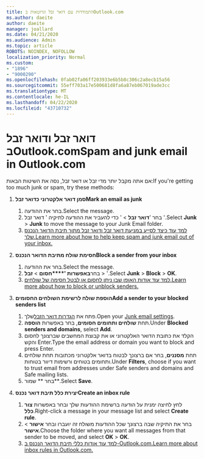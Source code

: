 ```yaml
---
title: התמודדות עם דואר זבל וגרוטאות בOutlook.com
ms.author: daeite
author: daeite
manager: joallard
ms.date: 04/21/2020
ms.audience: Admin
ms.topic: article
ROBOTS: NOINDEX, NOFOLLOW
localization_priority: Normal
ms.custom:
- "1896"
- "9000290"
ms.openlocfilehash: 0fab02fa06ff203933e6b5b8c306c2a8ecb15a56
ms.sourcegitcommit: 55eff703a17e500681d8fa6a87eb067019ade3cc
ms.translationtype: MT
ms.contentlocale: he-IL
ms.lasthandoff: 04/22/2020
ms.locfileid: "43710732"
---
```

# <a name="spam-and-junk-email-in-outlookcom"></a><span data-ttu-id="52855-102">דואר זבל ודואר זבל בOutlook.com</span><span class="sxs-lookup"><span data-stu-id="52855-102">Spam and junk email in Outlook.com</span></span>

<span data-ttu-id="52855-103">אם אתה מקבל יותר מדי זבל או דואר זבל, נסה את השיטות הבאות:</span><span class="sxs-lookup"><span data-stu-id="52855-103">If you're getting too much junk or spam, try these methods:</span></span>

1. <span data-ttu-id="52855-104">**סמן דואר אלקטרוני כדואר זבל**</span><span class="sxs-lookup"><span data-stu-id="52855-104">**Mark an email as junk**</span></span>
    1. <span data-ttu-id="52855-105">בחר את ההודעה.</span><span class="sxs-lookup"><span data-stu-id="52855-105">Select the message.</span></span>
    1. <span data-ttu-id="52855-106">בחר '**דואר** **זבל** > ' כדי להעביר את ההודעה לתיקיה ' דואר זבל '.</span><span class="sxs-lookup"><span data-stu-id="52855-106">Select **Junk** > **Junk** to move the message to your Junk Email folder.</span></span>
    1. [<span data-ttu-id="52855-107">למד עוד כיצד לסייע במניעת דואר זבל ודואר זבל מתוך תיבת הדואר הנכנס שלך.</span><span class="sxs-lookup"><span data-stu-id="52855-107">Learn more about how to help keep spam and junk email out of your inbox.</span></span>](https://support.office.com/article/a3ece97b-82f8-4a5e-9ac3-e92fa6427ae4?wt.mc_id=Office_Outlook_com_Alchemy)

1. <span data-ttu-id="52855-108">**חסימת שולח מתיבת הדואר הנכנס**</span><span class="sxs-lookup"><span data-stu-id="52855-108">**Block a sender from your inbox**</span></span>
    1. <span data-ttu-id="52855-109">בחר את ההודעה.</span><span class="sxs-lookup"><span data-stu-id="52855-109">Select the message.</span></span>
    1. <span data-ttu-id="52855-110">בחר**באפשרות '\*\*\*\*חסום** >  **זבל** > '.</span><span class="sxs-lookup"><span data-stu-id="52855-110">Select **Junk** > **Block** > **OK**.</span></span>
    1. [<span data-ttu-id="52855-111">למד עוד אודות האופן שבו ניתן לחסום או לבטל חסימה של שולחים.</span><span class="sxs-lookup"><span data-stu-id="52855-111">Learn more about how to block or unblock senders.</span></span>](https://support.office.com/article/afba1c94-77bb-4f50-8b85-057cf52f4d5e?wt.mc_id=Office_Outlook_com_Alchemy)

1. <span data-ttu-id="52855-112">**הוספת שולח לרשימת השולחים החסומים**</span><span class="sxs-lookup"><span data-stu-id="52855-112">**Add a sender to your blocked senders list**</span></span>
    1. <span data-ttu-id="52855-113">פתח את [הגדרות דואר הזבל](https://outlook.live.com/mail/options/mail/junkEmail/blockedSendersAndDomainsV2)שלך.</span><span class="sxs-lookup"><span data-stu-id="52855-113">Open your [Junk email settings](https://outlook.live.com/mail/options/mail/junkEmail/blockedSendersAndDomainsV2).</span></span>
    1. <span data-ttu-id="52855-114">תחת **שולחים ותחומים חסומים**, בחר באפשרות **הוספה**.</span><span class="sxs-lookup"><span data-stu-id="52855-114">Under **Blocked senders and domains**, select **Add**.</span></span>
    1. <span data-ttu-id="52855-115">הקלד את כתובת הדואר האלקטרוני או את קבוצת המחשבים שברצונך לחסום והקש Enter.</span><span class="sxs-lookup"><span data-stu-id="52855-115">Type the email address or domain you want to block and press Enter.</span></span>
    1. <span data-ttu-id="52855-116">תחת **מסננים**, בחר אם ברצונך לבטוח בדואר אלקטרוני מכתובות תחת שולחים ותחומים בטוחים ורשימות דיוור בטוחות.</span><span class="sxs-lookup"><span data-stu-id="52855-116">Under **Filters**, choose if you want to trust email from addresses under Safe senders and domains and Safe mailing lists.</span></span>
    1. <span data-ttu-id="52855-117">בחר \*\* שמור\*\*.</span><span class="sxs-lookup"><span data-stu-id="52855-117">Select **Save**.</span></span>

1. <span data-ttu-id="52855-118">**יצירת כלל תיבת דואר נכנס**</span><span class="sxs-lookup"><span data-stu-id="52855-118">**Create an inbox rule**</span></span>
    1. <span data-ttu-id="52855-119">לחץ לחיצה ימנית על הודעה ברשימת ההודעות שלך ובחר באפשרות **צור כלל**.</span><span class="sxs-lookup"><span data-stu-id="52855-119">Right-click a message in your message list and select **Create rule**.</span></span>
    1. <span data-ttu-id="52855-120">בחר את התיקיה שבה ברצונך שכל ההודעות משולח זה יועברו ובחר **אישור** > **אישור**.</span><span class="sxs-lookup"><span data-stu-id="52855-120">Choose the folder where you want all messages from that sender to be moved, and select **OK** > **OK**.</span></span>
    1. [<span data-ttu-id="52855-121">למד עוד אודות כללי תיבת הדואר הנכנס ב-Outlook.com.</span><span class="sxs-lookup"><span data-stu-id="52855-121">Learn more about inbox rules in Outlook.com.</span></span>](https://support.office.com/article/4b094371-a5d7-49bd-8b1b-4e4896a7cc5d?wt.mc_id=Office_Outlook_com_Alchemy)